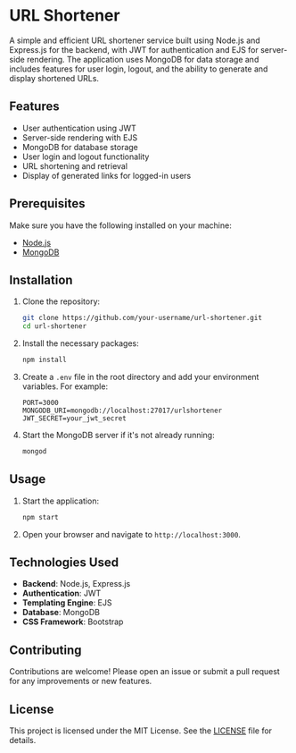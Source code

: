 
# URL Shortener

A simple and efficient URL shortener service built using Node.js and Express.js for the backend, with JWT for authentication and EJS for server-side rendering. The application uses MongoDB for data storage and includes features for user login, logout, and the ability to generate and display shortened URLs.

## Features

- User authentication using JWT
- Server-side rendering with EJS
- MongoDB for database storage
- User login and logout functionality
- URL shortening and retrieval
- Display of generated links for logged-in users

## Prerequisites

Make sure you have the following installed on your machine:

- [Node.js](https://nodejs.org/)
- [MongoDB](https://www.mongodb.com/)

## Installation

1. Clone the repository:

   ```bash
   git clone https://github.com/your-username/url-shortener.git
   cd url-shortener
   ```

2. Install the necessary packages:

   ```bash
   npm install
   ```

3. Create a `.env` file in the root directory and add your environment variables. For example:

   ```env
   PORT=3000
   MONGODB_URI=mongodb://localhost:27017/urlshortener
   JWT_SECRET=your_jwt_secret
   ```

4. Start the MongoDB server if it's not already running:

   ```bash
   mongod
   ```

## Usage

1. Start the application:

   ```bash
   npm start
   ```

2. Open your browser and navigate to `http://localhost:3000`.


## Technologies Used

- **Backend**: Node.js, Express.js
- **Authentication**: JWT
- **Templating Engine**: EJS
- **Database**: MongoDB
- **CSS Framework**: Bootstrap

## Contributing

Contributions are welcome! Please open an issue or submit a pull request for any improvements or new features.

## License

This project is licensed under the MIT License. See the [LICENSE](LICENSE) file for details.
